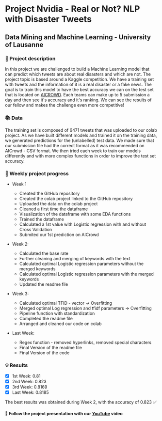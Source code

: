 # Project Nvidia - Real or Not? NLP with Disaster Tweets

## Data Mining and Machine Learning - University of Lausanne

### :pencil: Project description

In this project we are challenged to build a Machine Learning model that can predict which tweets are about real disasters and which are not. The
project topic is based around a Kaggle competition. We have a training set with tweets and the information of it is a real disaster or a fake news. 
The goal is to train this model to have the best accuracy we can on the test set that is located on [AICROWD](https://www.aicrowd.com/challenges/final-project-of-the-data-mining-and-machine-learning-course). 
Each teams can make up to 5 submission a day and then see it's accuracy and it's ranking. We can see the results of our fellow and makes the challenge even more competitive!


### :books: Data

The training set is composed of 6471 tweets that was uploaded to our colab project. 
As we have built different models and trained it on the training data, we generated predictions for the (unlabelled) test data.
We made sure that our submission file had the correct format as it was recommended on AICrowd - CSV format.
We then tried each week to train our models differently and with more complex functions in order to improve the test set accuracy.


### :calendar: Weekly project progress

- Week 1 
  - Created the GitHub repository
  - Created the colab project linked to the GitHub repository
  - Uploaded the data on the colab project
  - Cleaned a first time the dataframe
  - Visualization of the dataframe with some EDA functions
  - Trained the dataframe
  - Calculated a 1st value with Logistic regression with and without Cross Validation
  - Submited our 1st prediction on AICrowd

- Week 2: 
  - Calculated the base rate
  - Further cleaning and merging of keywords with the text
  - Calculated optimal Logistic regression parameters without the merged keywords
  - Calculated optimal Logistic regression parameters with the merged keywords
  - Updated the readme file
  
- Week 3:
  - Calculated optimal TFID - vector -> Overfitting
  - Merged optimal Log regression and tfidf parameters -> Overfitting
  - Pipeline function with standardization
  - Completed the readme file
  - Arranged and cleaned our code on colab

- Last Week:
  - Regex function - removed hyperlinks, removed special characters
  - Final Version of the readme file
  - Final Version of the code

### :bulb: Results

- [x] 1st Week:  0.81
- [x] 2nd Week:  0.823
- [x] 3rd Week:  0.8169
- [x] Last Week: 0.8185

The best results was obtained during Week 2, with the accuracy of 0.823 :white_check_mark:

#### :movie_camera: Follow the project presentation with our [YouTube](https://www.aicrowd.com/challenges/final-project-of-the-data-mining-and-machine-learning-course) video

